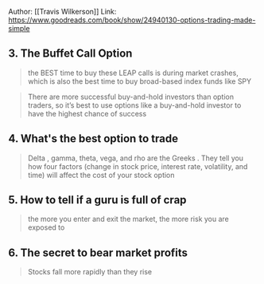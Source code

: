 Author: [[Travis Wilkerson]]
Link: https://www.goodreads.com/book/show/24940130-options-trading-made-simple

## 3. The Buffet Call Option

> the BEST time to buy these LEAP calls is during market crashes, which is also the best time to buy broad-based index funds like SPY

> There are more successful buy-and-hold investors than option traders, so it’s best to use options like a buy-and-hold investor to have the highest chance of success

## 4. What's the best option to trade

> Delta , gamma, theta, vega, and rho are the Greeks . They tell you how four factors (change in stock price, interest rate, volatility, and time) will affect the cost of your stock option

## 5. How to tell if a guru is full of crap

> the more you enter and exit the market, the more risk you are exposed to

## 6. The secret to bear market profits

> Stocks fall more rapidly than they rise

